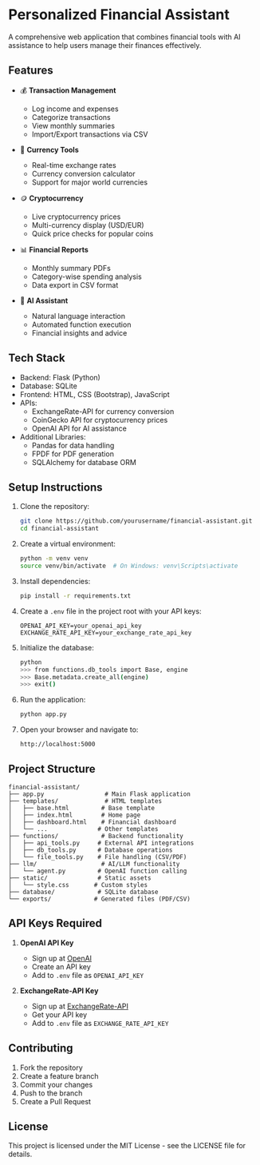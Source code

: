 # Personalized Financial Assistant

A comprehensive web application that combines financial tools with AI assistance to help users manage their finances effectively.

## Features

- 💰 **Transaction Management**
  - Log income and expenses
  - Categorize transactions
  - View monthly summaries
  - Import/Export transactions via CSV

- 💱 **Currency Tools**
  - Real-time exchange rates
  - Currency conversion calculator
  - Support for major world currencies

- 🪙 **Cryptocurrency**
  - Live cryptocurrency prices
  - Multi-currency display (USD/EUR)
  - Quick price checks for popular coins

- 📊 **Financial Reports**
  - Monthly summary PDFs
  - Category-wise spending analysis
  - Data export in CSV format

- 🤖 **AI Assistant**
  - Natural language interaction
  - Automated function execution
  - Financial insights and advice

## Tech Stack

- Backend: Flask (Python)
- Database: SQLite
- Frontend: HTML, CSS (Bootstrap), JavaScript
- APIs: 
  - ExchangeRate-API for currency conversion
  - CoinGecko API for cryptocurrency prices
  - OpenAI API for AI assistance
- Additional Libraries:
  - Pandas for data handling
  - FPDF for PDF generation
  - SQLAlchemy for database ORM

## Setup Instructions

1. Clone the repository:
   ```bash
   git clone https://github.com/yourusername/financial-assistant.git
   cd financial-assistant
   ```

2. Create a virtual environment:
   ```bash
   python -m venv venv
   source venv/bin/activate  # On Windows: venv\Scripts\activate
   ```

3. Install dependencies:
   ```bash
   pip install -r requirements.txt
   ```

4. Create a `.env` file in the project root with your API keys:
   ```
   OPENAI_API_KEY=your_openai_api_key
   EXCHANGE_RATE_API_KEY=your_exchange_rate_api_key
   ```

5. Initialize the database:
   ```bash
   python
   >>> from functions.db_tools import Base, engine
   >>> Base.metadata.create_all(engine)
   >>> exit()
   ```

6. Run the application:
   ```bash
   python app.py
   ```

7. Open your browser and navigate to:
   ```
   http://localhost:5000
   ```

## Project Structure

```
financial-assistant/
├── app.py                 # Main Flask application
├── templates/             # HTML templates
│   ├── base.html         # Base template
│   ├── index.html        # Home page
│   ├── dashboard.html    # Financial dashboard
│   └── ...              # Other templates
├── functions/            # Backend functionality
│   ├── api_tools.py     # External API integrations
│   ├── db_tools.py      # Database operations
│   └── file_tools.py    # File handling (CSV/PDF)
├── llm/                  # AI/LLM functionality
│   └── agent.py         # OpenAI function calling
├── static/              # Static assets
│   └── style.css       # Custom styles
├── database/            # SQLite database
└── exports/            # Generated files (PDF/CSV)
```

## API Keys Required

1. **OpenAI API Key**
   - Sign up at [OpenAI](https://platform.openai.com/)
   - Create an API key
   - Add to `.env` file as `OPENAI_API_KEY`

2. **ExchangeRate-API Key**
   - Sign up at [ExchangeRate-API](https://www.exchangerate-api.com/)
   - Get your API key
   - Add to `.env` file as `EXCHANGE_RATE_API_KEY`

## Contributing

1. Fork the repository
2. Create a feature branch
3. Commit your changes
4. Push to the branch
5. Create a Pull Request

## License

This project is licensed under the MIT License - see the LICENSE file for details. 
